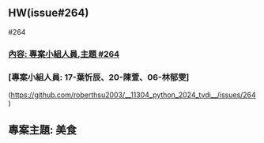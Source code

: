 ## HW(issue#264)
#264
### [內容: 專案小組人員,主題 #264](https://github.com/roberthsu2003/__11304_python_2024_tvdi__/issues/264)



### [專案小組人員: 17-葉忻辰、20-陳萱、06-林郁雯]
(https://github.com/roberthsu2003/__11304_python_2024_tvdi__/issues/264)

## 專案主題: 美食
